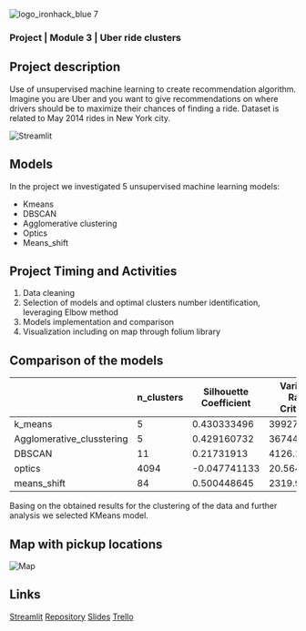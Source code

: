 ![logo_ironhack_blue 7](https://user-images.githubusercontent.com/23629340/40541063-a07a0a8a-601a-11e8-91b5-2f13e4e6b441.png)

### Project | Module 3 | Uber ride clusters

## Project description
Use of unsupervised machine learning to create recommendation algorithm.
Imagine you are Uber and you want to give recommendations on where drivers should be to maximize their chances of finding a ride. 
Dataset is related to May 2014 rides in New York city.


![Streamlit](./Figures/streamlit.png)

## Models

In the project we investigated 5 unsupervised machine learning models:
- Kmeans
- DBSCAN
- Agglomerative clustering
- Optics
- Means_shift


## Project Timing and Activities

1. Data cleaning
2. Selection of models and optimal clusters number identification, leveraging Elbow method
3. Models implementation and comparison
4. Visualization including on map through folium library

## Comparison of the models

|                           | n_clusters | Silhouette Coefficient | Variance Ratio Criterion | Davides Bouldin score |
|---------------------------|------------|------------------------|--------------------------|-----------------------|
| k_means                   | 5          | 0.430333496            | 39927.76148              | 0.676886623           |
| Agglomerative_clusstering | 5          | 0.429160732            | 36744.3001               | 0.679902258           |
| DBSCAN                    | 11         | 0.21731913             | 4126.136716              | 2.052352237           |
| optics                    | 4094       | -0.047741133           | 20.56487453              | 1.74942336            |
| means_shift               | 84         | 0.500448645            | 2319.937219              | 0.501251184           |


Basing on the obtained results for the clustering of the data and further analysis we selected KMeans model.

## Map with pickup locations

![Map](./Figures/map.png)


## Links
[Streamlit](https://project8-usml.herokuapp.com/)
[Repository](https://github.com/Maher-Zeg/Portfolio/tree/main/Unsupervised%20Machine%20Learning%20:Uber%20Recommandation%20Riding)
[Slides](https://docs.google.com/presentation/d/1PqQfyBkZfKNozHVBF8y-kZG94Mla6Ryp/edit?usp=sharing&ouid=102785489791173764779&rtpof=true&sd=true)
[Trello](https://trello.com/b/jeJWeXZX/project-8)
